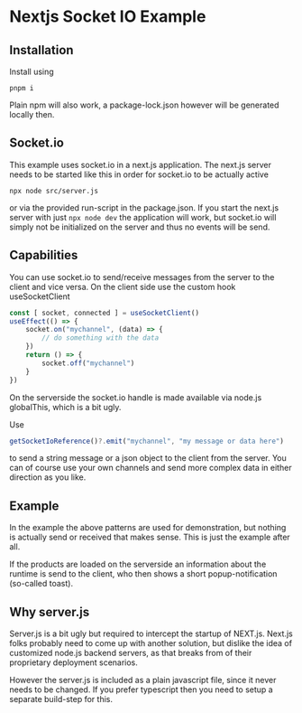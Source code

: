 
# Nextjs Socket IO Example

## Installation

Install using

```
pnpm i
```

Plain npm will also work, a package-lock.json however will be generated locally then.

## Socket.io

This example uses socket.io in a next.js application. The next.js server needs to be started like this in order for socket.io 
to be actually active

```
npx node src/server.js
```

or via the provided run-script in the package.json. If you start the next.js server with just ```npx node dev``` the
application will work, but socket.io will simply not be initialized on the server and thus no events will be send.

## Capabilities

You can use socket.io to send/receive messages from the server to the client and vice versa. On the client side use the
custom hook useSocketClient

```typescript
const [ socket, connected ] = useSocketClient()
useEffect(() => {
    socket.on("mychannel", (data) => {
        // do something with the data
    })
    return () => {
        socket.off("mychannel")
    }
})
```


On the serverside the socket.io handle is made available via node.js globalThis, which is a bit ugly.

Use

```typescript
getSocketIoReference()?.emit("mychannel", "my message or data here")
```

to send a string message or a json object to the client from the server. You can of course use your own channels and send more complex data in either direction as you like.

## Example

In the example the above patterns are used for demonstration, but nothing is actually send or received that makes sense. This is just the example after all.

If the products are loaded on the serverside an information about the runtime is send to the client, who then shows a short popup-notification (so-called toast).

## Why server.js

Server.js is a bit ugly but required to intercept the startup of NEXT.js.
Next.js folks probably need to come up with another solution, but dislike the idea of customized node.js backend servers, as that breaks from of their proprietary deployment scenarios.

However the server.js is included as a plain javascript file, since it never needs to be changed. If you prefer typescript then you need to setup a separate build-step for this.


